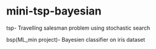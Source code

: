 # mini-tsp-bayesian

tsp- Travelling salesman problem using stochastic search



bsp(ML_min project)- Bayesien classifier on iris dataset
